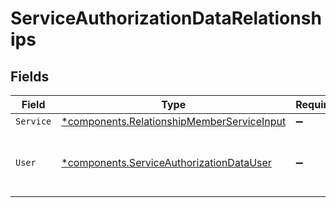 # ServiceAuthorizationDataRelationships


## Fields

| Field                                                                                                   | Type                                                                                                    | Required                                                                                                | Description                                                                                             |
| ------------------------------------------------------------------------------------------------------- | ------------------------------------------------------------------------------------------------------- | ------------------------------------------------------------------------------------------------------- | ------------------------------------------------------------------------------------------------------- |
| `Service`                                                                                               | [*components.RelationshipMemberServiceInput](../../models/components/relationshipmemberserviceinput.md) | :heavy_minus_sign:                                                                                      | N/A                                                                                                     |
| `User`                                                                                                  | [*components.ServiceAuthorizationDataUser](../../models/components/serviceauthorizationdatauser.md)     | :heavy_minus_sign:                                                                                      | The ID of the user being given access to the service.                                                   |